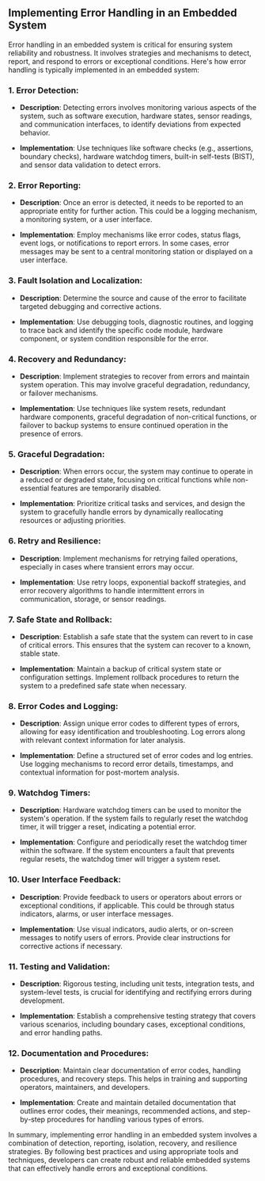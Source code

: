 ## Implementing Error Handling in an Embedded System

Error handling in an embedded system is critical for ensuring system reliability and robustness. It involves strategies and mechanisms to detect, report, and respond to errors or exceptional conditions. Here's how error handling is typically implemented in an embedded system:

### 1. **Error Detection**:

- **Description**: Detecting errors involves monitoring various aspects of the system, such as software execution, hardware states, sensor readings, and communication interfaces, to identify deviations from expected behavior.

- **Implementation**: Use techniques like software checks (e.g., assertions, boundary checks), hardware watchdog timers, built-in self-tests (BIST), and sensor data validation to detect errors.

### 2. **Error Reporting**:

- **Description**: Once an error is detected, it needs to be reported to an appropriate entity for further action. This could be a logging mechanism, a monitoring system, or a user interface.

- **Implementation**: Employ mechanisms like error codes, status flags, event logs, or notifications to report errors. In some cases, error messages may be sent to a central monitoring station or displayed on a user interface.

### 3. **Fault Isolation and Localization**:

- **Description**: Determine the source and cause of the error to facilitate targeted debugging and corrective actions.

- **Implementation**: Use debugging tools, diagnostic routines, and logging to trace back and identify the specific code module, hardware component, or system condition responsible for the error.

### 4. **Recovery and Redundancy**:

- **Description**: Implement strategies to recover from errors and maintain system operation. This may involve graceful degradation, redundancy, or failover mechanisms.

- **Implementation**: Use techniques like system resets, redundant hardware components, graceful degradation of non-critical functions, or failover to backup systems to ensure continued operation in the presence of errors.

### 5. **Graceful Degradation**:

- **Description**: When errors occur, the system may continue to operate in a reduced or degraded state, focusing on critical functions while non-essential features are temporarily disabled.

- **Implementation**: Prioritize critical tasks and services, and design the system to gracefully handle errors by dynamically reallocating resources or adjusting priorities.

### 6. **Retry and Resilience**:

- **Description**: Implement mechanisms for retrying failed operations, especially in cases where transient errors may occur.

- **Implementation**: Use retry loops, exponential backoff strategies, and error recovery algorithms to handle intermittent errors in communication, storage, or sensor readings.

### 7. **Safe State and Rollback**:

- **Description**: Establish a safe state that the system can revert to in case of critical errors. This ensures that the system can recover to a known, stable state.

- **Implementation**: Maintain a backup of critical system state or configuration settings. Implement rollback procedures to return the system to a predefined safe state when necessary.

### 8. **Error Codes and Logging**:

- **Description**: Assign unique error codes to different types of errors, allowing for easy identification and troubleshooting. Log errors along with relevant context information for later analysis.

- **Implementation**: Define a structured set of error codes and log entries. Use logging mechanisms to record error details, timestamps, and contextual information for post-mortem analysis.

### 9. **Watchdog Timers**:

- **Description**: Hardware watchdog timers can be used to monitor the system's operation. If the system fails to regularly reset the watchdog timer, it will trigger a reset, indicating a potential error.

- **Implementation**: Configure and periodically reset the watchdog timer within the software. If the system encounters a fault that prevents regular resets, the watchdog timer will trigger a system reset.

### 10. **User Interface Feedback**:

- **Description**: Provide feedback to users or operators about errors or exceptional conditions, if applicable. This could be through status indicators, alarms, or user interface messages.

- **Implementation**: Use visual indicators, audio alerts, or on-screen messages to notify users of errors. Provide clear instructions for corrective actions if necessary.

### 11. **Testing and Validation**:

- **Description**: Rigorous testing, including unit tests, integration tests, and system-level tests, is crucial for identifying and rectifying errors during development.

- **Implementation**: Establish a comprehensive testing strategy that covers various scenarios, including boundary cases, exceptional conditions, and error handling paths.

### 12. **Documentation and Procedures**:

- **Description**: Maintain clear documentation of error codes, handling procedures, and recovery steps. This helps in training and supporting operators, maintainers, and developers.

- **Implementation**: Create and maintain detailed documentation that outlines error codes, their meanings, recommended actions, and step-by-step procedures for handling various types of errors.

In summary, implementing error handling in an embedded system involves a combination of detection, reporting, isolation, recovery, and resilience strategies. By following best practices and using appropriate tools and techniques, developers can create robust and reliable embedded systems that can effectively handle errors and exceptional conditions.
